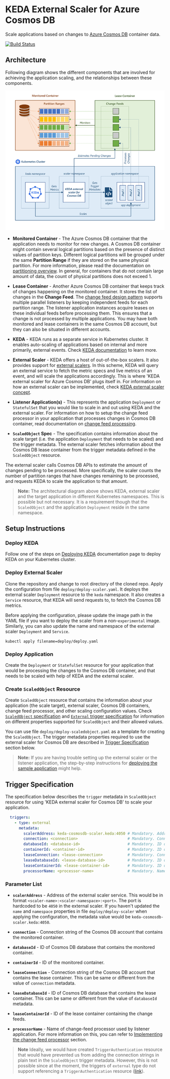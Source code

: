 # KEDA External Scaler for Azure Cosmos DB

Scale applications based on changes to [Azure Cosmos DB](https://azure.microsoft.com/services/cosmos-db/) container data.

[![Build Status](https://github.com/kedacore/keda-external-scaler-azure-cosmos-db/actions/workflows/main-build.yml/badge.svg?branch=main)](https://github.com/kedacore/keda-external-scaler-azure-cosmos-db/actions?query=workflow%3A"Main+Branch+Build")

## Architecture

Following diagram shows the different components that are involved for achieving the application scaling, and the relationships between these components.

![Scenario](images/architecture.png)

- **Monitored Container** - The Azure Cosmos DB container that the application needs to monitor for new changes. A Cosmos DB container might contain several logical partitions based on the presence of distinct values of partition keys. Different logical partitions will be grouped under the same **Partition Range** if they are stored on the same physical partition. For more information, please read the documentation on [partitioning overview](https://docs.microsoft.com/azure/cosmos-db/partitioning-overview). In general, for containers that do not contain large amount of data, the count of physical partitions does not exceed 1.

- **Lease Container** - Another Azure Cosmos DB container that keeps track of changes happening on the monitored container. It stores the list of changes in the **Change Feed**. The [change feed design pattern](https://docs.microsoft.com/azure/cosmos-db/sql/change-feed-design-patterns) supports multiple parallel listeners by keeping independent feeds for each partition range. The listener application instances acquire leases on these individual feeds before processing them. This ensures that a change is not processed by multiple applications. You may have both monitored and lease containers in the same Cosmos DB account, but they can also be situated in different  accounts.

- **KEDA** - KEDA runs as a separate service in Kubernetes cluster. It enables auto-scaling of applications based on internal and more primarily, external events. Check [KEDA documentation](https://keda.sh/docs/concepts/) to learn more.

- **External Scaler** - KEDA offers a host of out-of-the-box scalers. It also provides support for [external scalers](https://keda.sh/docs/scalers/external/). In this scheme, KEDA will query an external service to fetch the metric specs and live metrics of an event, and will scale the applications accordingly. This is where 'KEDA external scaler for Azure Cosmos DB' plugs itself in. For information on how an external scaler can be implemented, check [KEDA external scaler concept](https://keda.sh/docs/concepts/external-scalers/).

- **Listener Application(s)** - This represents the application `Deployment` or `StatefulSet` that you would like to scale in and out using KEDA and the external scaler. For information on how to setup the change feed processor in your application that processes changes in Cosmos DB container, read documentation on [change feed processing](https://docs.microsoft.com/azure/cosmos-db/sql/change-feed-processor).

- **`ScaledObject` Spec** - The specification contains information about the scale target (i.e. the application `Deployment` that needs to be scaled) and the trigger metadata. The external scaler fetches information about the Cosmos DB lease container from the trigger metadata defined in the `ScaledObject` resource.

The external scaler calls Cosmos DB APIs to estimate the amount of changes pending to be processed. More specifically, the scaler counts the number of partition ranges that have changes remaining to be processed, and requests KEDA to scale the application to that amount.

> **Note:** The architectural diagram above shows KEDA, external scaler and the target application in different Kubernetes namespaces. This is possible but not necessary. It is a requirement though that the `ScaledObject` and the application `Deployment` reside in the same namespace.

## Setup Instructions

### Deploy KEDA

Follow one of the steps on [Deploying KEDA](https://keda.sh/docs/deploy/) documentation page to deploy KEDA on your Kubernetes cluster.

### Deploy External Scaler

Clone the repository and change to root directory of the cloned repo. Apply the configuration from file `deploy/deploy-scaler.yaml`. It deploys the external scaler `Deployment` resource to the `keda` namespace. It also creates a `Service` resource, that KEDA will send requests to, to fetch the Cosmos DB metrics.

Before applying the configuration, please update the image path in the YAML file if you want to deploy the scaler from a non-`experimental` image. Similarly, you can also update the name and namespace of the external scaler `Deployment` and `Service`.

```text
kubectl apply filename=deploy/deploy.yaml
```

### Deploy Application

Create the `Deployment` or `StatefulSet` resource for your application that would be processing the changes to the Cosmos DB container, and that needs to be scaled with help of KEDA and the external scaler.

### Create `ScaledObject` Resource

Create `ScaledObject` resource that contains the information about your application (the scale target), external scaler, Cosmos DB containers, change feed processor, and other scaling configuration values. Check [`ScaledObject` specification](https://keda.sh/docs/concepts/scaling-deployments/) and [`External` trigger specification](https://keda.sh/docs/scalers/external/) for information on different properties supported for `ScaledObject` and their allowed values.

You can use file `deploy/deploy-scaledobject.yaml` as a template for creating the `ScaledObject`. The trigger metadata properties required to use the external scaler for Cosmos DB are described in [Trigger Specification](#trigger-specification) section below.

> **Note:** If you are having trouble setting up the external scaler or the listener application, the step-by-step instructions for [deploying the sample application](./src/Scaler.Demo/README.md) might help.

## Trigger Specification

The specification below describes the `trigger` metadata in `ScaledObject` resource for using 'KEDA external scaler for Cosmos DB' to scale your application.

```yaml
  triggers:
    - type: external
      metadata:
        scalerAddress: keda-cosmosdb-scaler.keda:4050 # Mandatory. Address of the external scaler service. 
        connection: <connection>                      # Mandatory. Connection string of Cosmos DB account with monitored container.
        databaseId: <database-id>                     # Mandatory. ID of Cosmos DB database containing monitored container.
        containerId: <container-id>                   # Mandatory. ID of monitored container.
        leaseConnection: <lease-connection>           # Mandatory. Connection string of Cosmos DB account with lease container.
        leaseDatabaseId: <lease-database-id>          # Mandatory. ID of Cosmos DB database containing lease container.
        leaseContainerId: <lease-container-id>        # Mandatory. ID of lease container.
        processorName: <processor-name>               # Mandatory. Name of change-feed processor used by listener application.
```

### Parameter List

- **`scalerAddress`** - Address of the external scaler service. This would be in format `<scaler-name>:<scaler-namespace>:<port>`. The port is hardcoded to be `4050` in the external scaler. If you haven't updated the `name` and `namespace` properties in file `deploy/deploy-scaler` when applying the configuration, the metadata value would be `keda-cosmosdb-scaler.keda:4050`.

- **`connection`** - Connection string of the Cosmos DB account that contains the monitored container.

- **`databaseId`** - ID of Cosmos DB database that contains the monitored container.

- **`containerId`** - ID of the monitored container.

- **`leaseConnection`** - Connection string of the Cosmos DB account that contains the lease container. This can be same or different from the value of `connection` metadata.

- **`leaseDatabaseId`** - ID of Cosmos DB database that contains the lease container. This can be same or different from the value of `databaseId` metadata.

- **`leaseContainerId`** - ID of the lease container containing the change feeds.

- **`processorName`** -  Name of change-feed processor used by listener application. For more information on this, you can refer to [Implementing the change feed processor](https://docs.microsoft.com/azure/cosmos-db/sql/change-feed-processor#implementing-the-change-feed-processor) section.

> **Note** Ideally, we would have created `TriggerAuthentication` resource that would have prevented us from adding the connection strings in plain text in the `ScaledObject` trigger metadata. However, this is not possible since at the moment, the triggers of `external` type do not support referencing a `TriggerAuthentication` resource ([link](https://keda.sh/docs/scalers/external/#authentication-parameters)).
